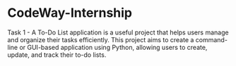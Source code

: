 # CodeWay-Internship
Task 1 -
A To-Do List application is a useful project that helps users manage
and organize their tasks efficiently. This project aims to create a
command-line or GUI-based application using Python, allowing users
to create, update, and track their to-do lists.
